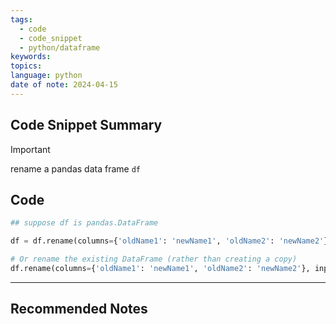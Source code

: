 ```yaml
---
tags:
  - code
  - code_snippet
  - python/dataframe
keywords: 
topics: 
language: python
date of note: 2024-04-15
---
```


## Code Snippet Summary

>[!important]
>rename a pandas data frame `df`


## Code

```python
## suppose df is pandas.DataFrame

df = df.rename(columns={'oldName1': 'newName1', 'oldName2': 'newName2'})

# Or rename the existing DataFrame (rather than creating a copy) 
df.rename(columns={'oldName1': 'newName1', 'oldName2': 'newName2'}, inplace=True)
```



-----------
##  Recommended Notes

